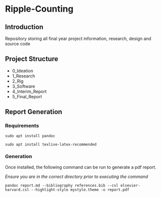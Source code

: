 # Ripple-Counting
## Introduction
Repository storing all final year project information, research, design and source code

## Project Structure

- 0_Ideation
- 1_Research
- 2_Rig
- 3_Software
- 4_Interim_Report
- 5_Final_Report

## Report Generation
### Requirements
```
sudo apt install pandoc

sudo apt install texlive-latex-recommended
```

### Generation
Once installed, the following command can be run to generate a pdf report.

*Ensure you are in the correct directory prior to executing the command*

```
pandoc report.md --bibliography references.bib --csl elsevier-harvard.csl --highlight-style mystyle.theme -o report.pdf
```
